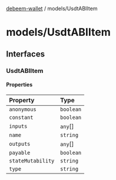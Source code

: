 [debeem-wallet](../README.md) / models/UsdtABIItem

# models/UsdtABIItem

## Interfaces

### UsdtABIItem

#### Properties

| Property | Type |
| :------ | :------ |
| `anonymous` | `boolean` |
| `constant` | `boolean` |
| `inputs` | `any`[] |
| `name` | `string` |
| `outputs` | `any`[] |
| `payable` | `boolean` |
| `stateMutability` | `string` |
| `type` | `string` |
